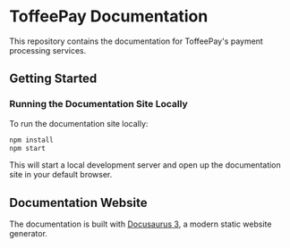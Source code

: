 # ToffeePay Documentation

This repository contains the documentation for ToffeePay's payment processing services.

## Getting Started

### Running the Documentation Site Locally

To run the documentation site locally:

```bash
npm install
npm start
```

This will start a local development server and open up the documentation site in your default browser.

## Documentation Website

The documentation is built with [Docusaurus 3](https://docusaurus.io/), a modern static website generator.